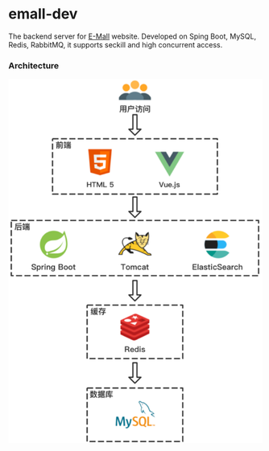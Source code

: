 # emall-dev
The backend server for [E-Mall](https://github.com/Super262/e-mall) website. Developed on Sping Boot, MySQL, Redis, RabbitMQ, it supports seckill and high concurrent access.

### Architecture
![](https://github.com/Super262/emall-dev/blob/master/screenshots/Picture08.png)
